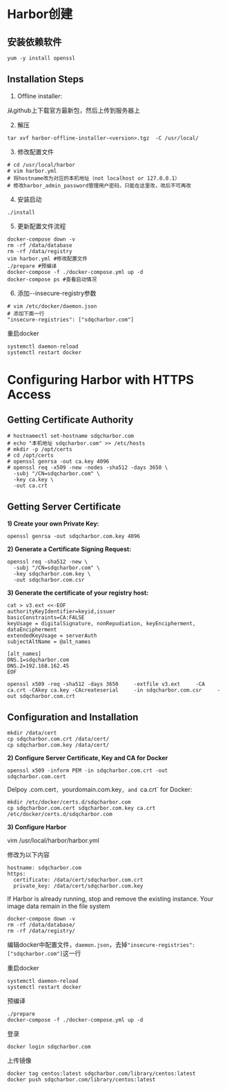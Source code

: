 # Harbor创建

## 安装依赖软件

```
yum -y install openssl
```

## Installation Steps

1. Offline installer:

从github上下载官方最新包，然后上传到服务器上

2. 解压

```
tar xvf harbor-offline-installer-<version>.tgz  -C /usr/local/
```

3. 修改配置文件

```
# cd /usr/local/harbor
# vim harbor.yml
# 将hostname改为对应的本机地址（not localhost or 127.0.0.1）
# 修改harbor_admin_password管理用户密码，只能在这里改，改后不可再改
```

4. 安装启动

```
./install
```

5. 更新配置文件流程

```
docker-compose down -v
rm -rf /data/database
rm -rf /data/registry
vim harbor.yml #修改配置文件
./prepare #预编译
docker-compose -f ./docker-compose.yml up -d
docker-compose ps #查看启动情况
```

6. 添加--insecure-registry参数

```
# vim /etc/docker/daemon.json
# 添加下面一行
"insecure-registries": ["sdqcharbor.com"]
```

重启docker

```
systemctl daemon-reload
systemctl restart docker
```

# Configuring Harbor with HTTPS Access

## Getting Certificate Authority

```
# hostnamectl set-hostname sdqcharbor.com
# echo "本机地址 sdqcharbor.com" >> /etc/hosts
# mkdir -p /opt/certs
# cd /opt/certs
# openssl genrsa -out ca.key 4096
# openssl req -x509 -new -nodes -sha512 -days 3650 \
  -subj "/CN=sdqcharbor.com" \
  -key ca.key \
  -out ca.crt

```

## Getting Server Certificate

**1) Create your own Private Key:**

```
openssl genrsa -out sdqcharbor.com.key 4096
```

**2) Generate a Certificate Signing Request:**

```
openssl req -sha512 -new \
  -subj "/CN=sdqcharbor.com" \
  -key sdqcharbor.com.key \
  -out sdqcharbor.com.csr
```

**3) Generate the certificate of your registry host:**

```
cat > v3.ext <<-EOF
authorityKeyIdentifier=keyid,issuer
basicConstraints=CA:FALSE
keyUsage = digitalSignature, nonRepudiation, keyEncipherment, dataEncipherment
extendedKeyUsage = serverAuth 
subjectAltName = @alt_names

[alt_names]
DNS.1=sdqcharbor.com
DNS.2=192.168.162.45
EOF
```

```
openssl x509 -req -sha512 -days 3650     -extfile v3.ext     -CA ca.crt -CAkey ca.key -CAcreateserial     -in sdqcharbor.com.csr     -out sdqcharbor.com.crt
```

## Configuration and Installation

```
mkdir /data/cert
cp sdqcharbor.com.crt /data/cert/
cp sdqcharbor.com.key /data/cert/
```

**2) Configure Server Certificate, Key and CA for Docker**

```
openssl x509 -inform PEM -in sdqcharbor.com.crt -out sdqcharbor.com.cert
```

Delpoy .com.cert`, `yourdomain.com.key`, and `ca.crt` for Docker:

```
mkdir /etc/docker/certs.d/sdqcharbor.com
cp sdqcharbor.com.cert sdqcharbor.com.key ca.crt /etc/docker/certs.d/sdqcharbor.com
```

**3) Configure Harbor**

vim /usr/local/harbor/harbor.yml

修改为以下内容

```
hostname: sdqcharbor.com
https:
  certificate: /data/cert/sdqcharbor.com.crt
  private_key: /data/cert/sdqcharbor.com.key

```

If Harbor is already running, stop and remove the existing instance. Your image data remain in the file system

```
docker-compose down -v
rm -rf /data/database/
rm -rf /data/registry/
```

编辑docker中配置文件，`daemon.json`，去掉`"insecure-registries": ["sdqcharbor.com"]`这一行

重启docker

```
systemctl daemon-reload
systemctl restart docker
```

预编译

```
./prepare
docker-compose -f ./docker-compose.yml up -d
```

登录

```
docker login sdqcharbor.com
```

上传镜像

```
docker tag centos:latest sdqcharbor.com/library/centos:latest
docker push sdqcharbor.com/library/centos:latest 
```

